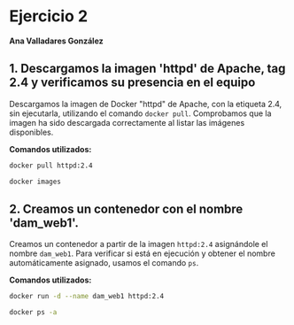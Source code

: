 # Ejercicio 2  
**Ana Valladares González**

## 1. Descargamos la imagen 'httpd' de Apache, tag 2.4 y verificamos su presencia en el equipo

Descargamos la imagen de Docker "httpd" de Apache, con la etiqueta 2.4, sin ejecutarla, utilizando el comando `docker pull`. Comprobamos que la imagen ha sido descargada correctamente al listar las imágenes disponibles.

**Comandos utilizados:**  
```bash 
docker pull httpd:2.4
```
```bash
docker images
```

## 2. Creamos un contenedor con el nombre 'dam_web1'.

Creamos un contenedor a partir de la imagen `httpd:2.4` asignándole el nombre `dam_web1`. Para verificar si está en ejecución y obtener el nombre automáticamente asignado, usamos el comando `ps`.

**Comandos utilizados:**
```bash
docker run -d --name dam_web1 httpd:2.4
```
```bash
docker ps -a
```
